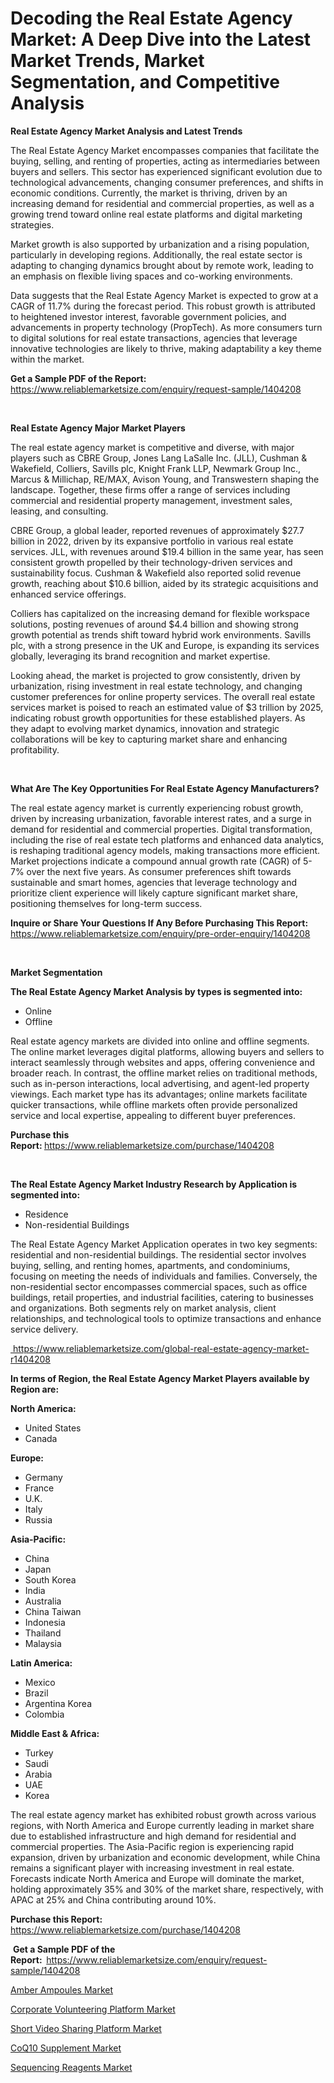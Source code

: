 <p><h1>Decoding the Real Estate Agency Market: A Deep Dive into the Latest Market Trends, Market Segmentation, and Competitive Analysis</h1></p><p><strong>Real Estate Agency Market Analysis and Latest Trends</strong></p>
<p><p>The Real Estate Agency Market encompasses companies that facilitate the buying, selling, and renting of properties, acting as intermediaries between buyers and sellers. This sector has experienced significant evolution due to technological advancements, changing consumer preferences, and shifts in economic conditions. Currently, the market is thriving, driven by an increasing demand for residential and commercial properties, as well as a growing trend toward online real estate platforms and digital marketing strategies.</p><p>Market growth is also supported by urbanization and a rising population, particularly in developing regions. Additionally, the real estate sector is adapting to changing dynamics brought about by remote work, leading to an emphasis on flexible living spaces and co-working environments.</p><p>Data suggests that the Real Estate Agency Market is expected to grow at a CAGR of 11.7% during the forecast period. This robust growth is attributed to heightened investor interest, favorable government policies, and advancements in property technology (PropTech). As more consumers turn to digital solutions for real estate transactions, agencies that leverage innovative technologies are likely to thrive, making adaptability a key theme within the market.</p></p>
<p><strong>Get a Sample PDF of the Report:&nbsp;</strong> <a href="https://www.reliablemarketsize.com/enquiry/request-sample/1404208?utm_campaign=1790&utm_medium=2&utm_source=Github&utm_content=ia&utm_term=23102024&utm_id=real-estate-agency">https://www.reliablemarketsize.com/enquiry/request-sample/1404208</a></p>
<p>&nbsp;</p>
<p><strong>Real Estate Agency Major Market Players</strong></p>
<p><p>The real estate agency market is competitive and diverse, with major players such as CBRE Group, Jones Lang LaSalle Inc. (JLL), Cushman & Wakefield, Colliers, Savills plc, Knight Frank LLP, Newmark Group Inc., Marcus & Millichap, RE/MAX, Avison Young, and Transwestern shaping the landscape. Together, these firms offer a range of services including commercial and residential property management, investment sales, leasing, and consulting.</p><p>CBRE Group, a global leader, reported revenues of approximately $27.7 billion in 2022, driven by its expansive portfolio in various real estate services. JLL, with revenues around $19.4 billion in the same year, has seen consistent growth propelled by their technology-driven services and sustainability focus. Cushman & Wakefield also reported solid revenue growth, reaching about $10.6 billion, aided by its strategic acquisitions and enhanced service offerings.</p><p>Colliers has capitalized on the increasing demand for flexible workspace solutions, posting revenues of around $4.4 billion and showing strong growth potential as trends shift toward hybrid work environments. Savills plc, with a strong presence in the UK and Europe, is expanding its services globally, leveraging its brand recognition and market expertise.</p><p>Looking ahead, the market is projected to grow consistently, driven by urbanization, rising investment in real estate technology, and changing customer preferences for online property services. The overall real estate services market is poised to reach an estimated value of $3 trillion by 2025, indicating robust growth opportunities for these established players. As they adapt to evolving market dynamics, innovation and strategic collaborations will be key to capturing market share and enhancing profitability.</p></p>
<p>&nbsp;</p>
<p><strong>What Are The Key Opportunities For Real Estate Agency Manufacturers?</strong></p>
<p><p>The real estate agency market is currently experiencing robust growth, driven by increasing urbanization, favorable interest rates, and a surge in demand for residential and commercial properties. Digital transformation, including the rise of real estate tech platforms and enhanced data analytics, is reshaping traditional agency models, making transactions more efficient. Market projections indicate a compound annual growth rate (CAGR) of 5-7% over the next five years. As consumer preferences shift towards sustainable and smart homes, agencies that leverage technology and prioritize client experience will likely capture significant market share, positioning themselves for long-term success.</p></p>
<p><strong>Inquire or Share Your Questions If Any Before Purchasing This Report:</strong> <a href="https://www.reliablemarketsize.com/enquiry/pre-order-enquiry/1404208?utm_campaign=1790&utm_medium=2&utm_source=Github&utm_content=ia&utm_term=23102024&utm_id=real-estate-agency">https://www.reliablemarketsize.com/enquiry/pre-order-enquiry/1404208</a></p>
<p>&nbsp;</p>
<p><strong>Market Segmentation</strong></p>
<p><strong>The Real Estate Agency Market Analysis by types is segmented into:</strong></p>
<p><ul><li>Online</li><li>Offline</li></ul></p>
<p><p>Real estate agency markets are divided into online and offline segments. The online market leverages digital platforms, allowing buyers and sellers to interact seamlessly through websites and apps, offering convenience and broader reach. In contrast, the offline market relies on traditional methods, such as in-person interactions, local advertising, and agent-led property viewings. Each market type has its advantages; online markets facilitate quicker transactions, while offline markets often provide personalized service and local expertise, appealing to different buyer preferences.</p></p>
<p><strong>Purchase this Report:&nbsp;</strong><a href="https://www.reliablemarketsize.com/purchase/1404208?utm_campaign=1790&utm_medium=2&utm_source=Github&utm_content=ia&utm_term=23102024&utm_id=real-estate-agency">https://www.reliablemarketsize.com/purchase/1404208</a></p>
<p>&nbsp;</p>
<p><strong>The Real Estate Agency Market Industry Research by Application is segmented into:</strong></p>
<p><ul><li>Residence</li><li>Non-residential Buildings</li></ul></p>
<p><p>The Real Estate Agency Market Application operates in two key segments: residential and non-residential buildings. The residential sector involves buying, selling, and renting homes, apartments, and condominiums, focusing on meeting the needs of individuals and families. Conversely, the non-residential sector encompasses commercial spaces, such as office buildings, retail properties, and industrial facilities, catering to businesses and organizations. Both segments rely on market analysis, client relationships, and technological tools to optimize transactions and enhance service delivery.</p></p>
<p><a href="https://www.reliablemarketsize.com/global-real-estate-agency-market-r1404208?utm_campaign=1790&utm_medium=2&utm_source=Github&utm_content=ia&utm_term=23102024&utm_id=real-estate-agency">&nbsp;https://www.reliablemarketsize.com/global-real-estate-agency-market-r1404208</a></p>
<p><strong>In terms of Region, the Real Estate Agency Market Players available by Region are:</strong></p>
<p>
    <p> <strong> North America: </strong>
        <ul>
            <li>United States</li>
            <li>Canada</li>
        </ul>
        </p> 
    <p> <strong> Europe: </strong>
        <ul>
            <li>Germany</li>
            <li>France</li>
            <li>U.K.</li>
            <li>Italy</li>
            <li>Russia</li>
        </ul>
        </p> 
    <p> <strong> Asia-Pacific: </strong>
        <ul>
            <li>China</li>
            <li>Japan</li>
            <li>South Korea</li>
            <li>India</li>
            <li>Australia</li>
            <li>China Taiwan</li>
            <li>Indonesia</li>
            <li>Thailand</li>
            <li>Malaysia</li>
        </ul>
        </p> 
    <p> <strong> Latin America: </strong>
        <ul>
            <li>Mexico</li>
            <li>Brazil</li>
            <li>Argentina Korea</li>
            <li>Colombia</li>
        </ul>
        </p> 
    <p> <strong> Middle East & Africa: </strong>
        <ul>
            <li>Turkey</li>
            <li>Saudi</li>
            <li>Arabia</li>
            <li>UAE</li>
            <li>Korea</li>
        </ul>
    </p>
    </p>
<p><p>The real estate agency market has exhibited robust growth across various regions, with North America and Europe currently leading in market share due to established infrastructure and high demand for residential and commercial properties. The Asia-Pacific region is experiencing rapid expansion, driven by urbanization and economic development, while China remains a significant player with increasing investment in real estate. Forecasts indicate North America and Europe will dominate the market, holding approximately 35% and 30% of the market share, respectively, with APAC at 25% and China contributing around 10%.</p></p>
<p><strong>Purchase this Report: </strong><a href="https://www.reliablemarketsize.com/purchase/1404208?utm_campaign=1790&utm_medium=2&utm_source=Github&utm_content=ia&utm_term=23102024&utm_id=real-estate-agency">https://www.reliablemarketsize.com/purchase/1404208</a></p>
<p>&nbsp;<strong>Get a Sample PDF of the Report:&nbsp;&nbsp;</strong><a href="https://www.reliablemarketsize.com/enquiry/request-sample/1404208?utm_campaign=1790&utm_medium=2&utm_source=Github&utm_content=ia&utm_term=23102024&utm_id=real-estate-agency">https://www.reliablemarketsize.com/enquiry/request-sample/1404208</a></p>
<p><strong></strong></p>
<p><p><a href="https://www.linkedin.com/pulse/amber-ampoules-market-transformation-comparative-analysis-1usqc?utm_campaign=1790&utm_medium=2&utm_source=Github&utm_content=ia&utm_term=23102024&utm_id=real-estate-agency">Amber Ampoules Market</a></p><p><a href="https://www.linkedin.com/pulse/global-corporate-volunteering-platform-market-share-growth-opportunities-pxezf?utm_campaign=1790&utm_medium=2&utm_source=Github&utm_content=ia&utm_term=23102024&utm_id=real-estate-agency">Corporate Volunteering Platform Market</a></p><p><a href="https://www.linkedin.com/pulse/global-short-video-sharing-platform-market-comprehensive-analysis-dmp7f?utm_campaign=1790&utm_medium=2&utm_source=Github&utm_content=ia&utm_term=23102024&utm_id=real-estate-agency">Short Video Sharing Platform Market</a></p><p><a href="https://www.linkedin.com/pulse/key-drivers-coq10-supplement-market-trends-future-outlook-lyjfc?utm_campaign=1790&utm_medium=2&utm_source=Github&utm_content=ia&utm_term=23102024&utm_id=real-estate-agency">CoQ10 Supplement Market</a></p><p><a href="https://www.linkedin.com/pulse/sequencing-reagents-market2024-2031-industry-insights-tpcec?utm_campaign=1790&utm_medium=2&utm_source=Github&utm_content=ia&utm_term=23102024&utm_id=real-estate-agency">Sequencing Reagents Market</a></p></p>
